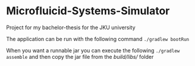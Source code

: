 # Microfluicid-Systems-Simulator
Project for my bachelor-thesis for the JKU university

The application can be run with the following command
```./gradlew bootRun```

When you want a runnable jar you can execute the following
```./gradlew assemble```
and then copy the jar file from the *build/libs/* folder
